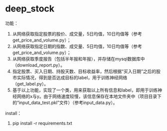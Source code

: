 ﻿# deep_stock
功能：
1. 从网络获取指定股票的股价、成交量，5日均值，10日均值等（参考get_price_and_volume.py）；
2. 从网络获取指定日期的指数、成交量、5日均值，10日均值等（参考get_price_and_volume.py）；
3. 从网络获取季度报告（包括半年报和年报），并存储在mysql数据库中（download_report.py）。
4. 指定股票、买入日期、持股天数、目标收益率，然后根据“买入日期”之后的股市实际情况，得到是否达成目标的label，用于训练神经网络（get_label.py）。
4. 基于以上功能，实现了一个类，用来获取以上所有信息和label，即用于训练神经网络的x与y。由于网络速度较慢，该信息保存在本地文件夹中（项目目录下的“input_data_test.pkl”文件）（参考input_data.py）。

install：
1. pip install -r requirements.txt




